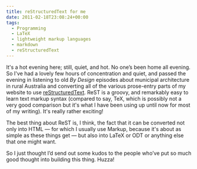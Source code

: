 ```yaml
---
title: reStructuredText for me
date: 2011-02-18T23:08:24+00:00
tags:
  - Programming
  - LaTeX
  - lightweight markup languages
  - markdown
  - reStructuredText
---
```

It's a hot evening here; still, quiet, and hot. No one’s been home all evening.
So I've had a lovely few hours of concentration and quiet,
and passed the evening in listening to old *By Design* episodes about municipal architecture in rural Australia
and converting all of the various prose-entry parts of my website to use [reStructuredText](http://docutils.sourceforge.net/rst.html).
ReST is a groovy, and remarkably easy to learn text markup syntax
(compared to say, TeX, which is possibly not a very good comparison but it's what I have been using up until now for most of my writing).
It's really rather exciting!

The best thing about ReST is, I think, the fact that it can be converted not only into HTML — for which I usually use Markup,
because it's about as simple as these things get — but also into LaTeX or ODT or anything else that one might want.

So I just thought I’d send out some kudos to the people who’ve put so much good thought into building this thing. Huzza!
